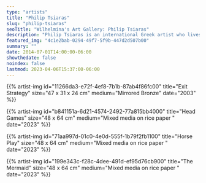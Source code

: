 ```yaml
---
type: "artists"
title: "Philip Tsiaras"
slug: "philip-tsiaras"
seoTitle: "Wilhelmina's Art Gallery: Philip Tsiaras"
description: "Philip Tsiaras is an international Greek artist who lives and works in New York City. Since 1974 he made more than 80 one-person exhibitions, including: Seattle Museum of Art, The National Museum of Contemporary Art, Thessaloniki, Mannheimer Kunstverien, Mannheim, Bernier Gallery, Athens, Studio Palazzoli, Milan, Shea & Beker Gallery, New York, Margulies/Taplin Gallery, Miami, Tegnerforbundet Gallery. Oslo, Museum Santa Apollonia, Venice, Gallerie Dominion,Montreal,  Swank/ The Regency-Intercontinental,Hong Kong, Newport Art Museum, R.I., Villa Reale, Monza, The Currier Museum, N.H., Spazio Cavallieri di Malta, Syracusa, Pinakotech of the Cyclades, Syros, International Contemporary Art Fair, Istanbul, Bienalle of Photography, Torino, De Novo Gallery, Sun Valley, Cento St. Benin, Aosta, Donopoulos International Fine Arts Gallery, Thessaloniki, Pinakotech of Ithaca, Museum of Contemporary Art,Crete, Museum of Photography,Thessaloniki, Stella Art Foundation, Moscow, Museum of Modern Art, Shenzhen, HG Guggenheim Gallery, New York City. Tsiaras works in a great range of media–painting, photography, glass, ceramic, and bronze. He has exhibited in the Venice Biennale three times and produced a ten foot bronze sculpture on the Grand Canal entitled “Social Climber”. Philip Tsiaras has been the recipient of many national prizes: The American Academy Awardfor Poetry, The Thomas Watson Fellowship, New York State C.A.P.S grant, two N.E.A. National Endowment Grants for Arts, nomination for the Blickle Stiftung International Photography Prize, Germany and The Generali Assicurazioni Gold Metal Award for “Civilita” Venice. Philip Tsiaras’ works are widely collected in corporate, private and important museum collections,including the Metropolitan Museum of Art. Fifteen books and catalogues are attributed to hiswork, most notably monographs published  by Electa and Mondadori books, and a book of photographs entitled, <q>Family Album</q> published by Contrasto, Rome. A recent 30 year retrospective of photography entitled Philip Tsiaras- SUPEREAL was published by the Museum of Photography Thessaloniki."
featured_img: "4c1e2bab-0294-49f7-5f9b-447d2d507b00"
summary: ""
date: 2014-07-01T14:00:00-06:00
showthedate: false
noindex: false
lastmod: 2023-04-06T15:37:00-06:00
---
```

{{% artist-img id="11266da3-e72f-4ef8-7b1b-87ab4f86fc00" title="Exit Strategy" size="47 x 31 x 24 cm" medium="Mirrored Bronze" date="2003" %}}

{{% artist-img id="b841151a-6d21-4574-2492-77a815bb4000" title="Head Games" size="48 x 64 cm" medium="Mixed media on rice paper " date="2023" %}}

{{% artist-img id="71aa997d-01c0-4e0d-555f-1b79f2fb1100" title="Horse Play" size="48 x 64 cm" medium="Mixed media on rice paper " date="2023" %}}

{{% artist-img id="199e343c-f28c-4dee-491d-ef95d76cb900" title="The Mermaid" size="48 x 64 cm" medium="Mixed media on rice paper " date="2023" %}}
